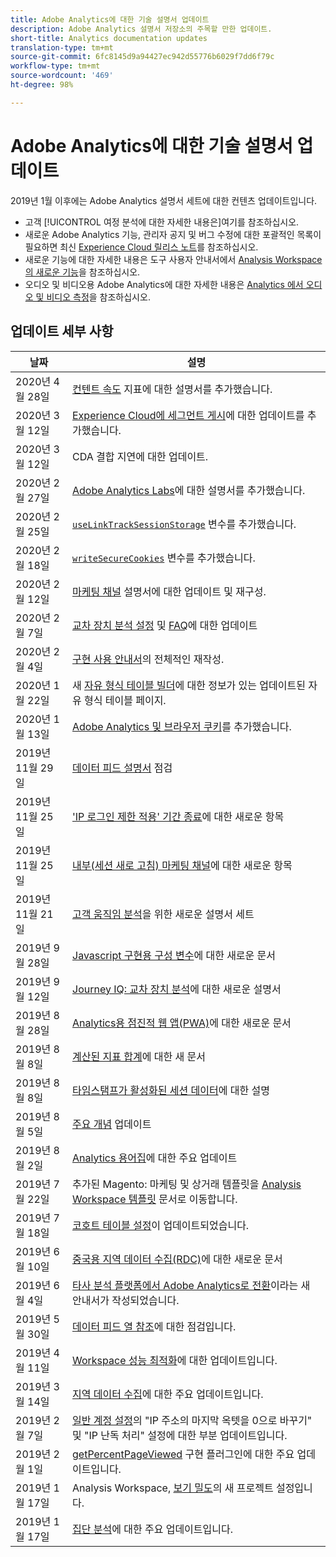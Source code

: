 ```yaml
---
title: Adobe Analytics에 대한 기술 설명서 업데이트
description: Adobe Analytics 설명서 저장소의 주목할 만한 업데이트.
short-title: Analytics documentation updates
translation-type: tm+mt
source-git-commit: 6fc8145d9a94427ec942d55776b6029f7dd6f79c
workflow-type: tm+mt
source-wordcount: '469'
ht-degree: 98%

---
```



# Adobe Analytics에 대한 기술 설명서 업데이트

2019년 1월 이후에는 Adobe Analytics 설명서 세트에 대한 컨텐츠 업데이트입니다.

* 고객 [!UICONTROL 여정 분석에 대한 자세한 내용은]여기를 [](https://docs.adobe.com/content/help/ko-KR/analytics-platform/using/cja-landing.html)참조하십시오.
* 새로운 Adobe Analytics 기능, 관리자 공지 및 버그 수정에 대한 포괄적인 목록이 필요하면 최신 [Experience Cloud 릴리스 노트](https://docs.adobe.com/content/help/ko-KR/release-notes/experience-cloud/current.html)를 참조하십시오.
* 새로운 기능에 대한 자세한 내용은 도구 사용자 안내서에서 [Analysis Workspace의 새로운 기능](/help/analyze/analysis-workspace/new-features-in-analysis-workspace.md)을 참조하십시오.
* 오디오 및 비디오용 Adobe Analytics에 대한 자세한 내용은 [Analytics 에서 오디오 및 비디오 측정](https://docs.adobe.com/content/help/ko-KR/media-analytics/using/media-overview.html)을 참조하십시오.

## 업데이트 세부 사항

| 날짜 | 설명 |
|---|---|
| 2020년 4월 28일 | [컨텐트 속도](/help/components/metrics/content-velocity.md) 지표에 대한 설명서를 추가했습니다. |
| 2020년 3월 12일 | [Experience Cloud에 세그먼트 게시](/help/components/c-segmentation/c-segmentation-workflow/seg-publish.md)에 대한 업데이트를 추가했습니다. |
| 2020년 3월 12일 | CDA 결합 지연에 대한 업데이트. |
| 2020년 2월 27일 | [Adobe Analytics Labs](https://docs.adobe.com/content/help/ko-KR/analytics/analyze/tech-previews/overview.html)에 대한 설명서를 추가했습니다. |
| 2020년 2월 25일 | [`useLinkTrackSessionStorage`](/help/implement/vars/config-vars/uselinktracksessionstorage.md) 변수를 추가했습니다. |
| 2020년 2월 18일 | [`writeSecureCookies`](/help/implement/vars/config-vars/writesecurecookies.md) 변수를 추가했습니다. |
| 2020년 2월 12일 | [마케팅 채널](/help/components/c-marketing-channels/c-getting-started-mchannel.md) 설명서에 대한 업데이트 및 재구성. |
| 2020년 2월 7일 | [교차 장치 분석 설정](../components/cda/cda-setup.md) 및 [FAQ](../components/cda/cda-faq.md)에 대한 업데이트 |
| 2020년 2월 4일 | [구현 사용 안내서](../implement/home.md)의 전체적인 재작성. |
| 2020년 1월 22일 | 새 [자유 형식 테이블 빌더](/help/analyze/analysis-workspace/visualizations/freeform-table.md)에 대한 정보가 있는 업데이트된 자유 형식 테이블 페이지. |
| 2020년 1월 13일 | [Adobe Analytics 및 브라우저 쿠키](../technotes/cookies.md)를 추가했습니다. |
| 2019년 11월 29일 | [데이터 피드 설명서](/help/export/analytics-data-feed/data-feed-overview.md) 점검 |
| 2019년 11월 25일 | [&#39;IP 로그인 제한 적용&#39; 기간 종료](https://docs.adobe.com/content/help/ko-KR/analytics/admin/company-settings/login-restrictions-eol.html)에 대한 새로운 항목 |
| 2019년 11월 25일 | [내부(세션 새로 고침) 마케팅 채널](https://docs.adobe.com/content/help/ko-KR/analytics/components/marketing-channels/session-refresh.html)에 대한 새로운 항목 |
| 2019년 11월 21일 | [고객 움직임 분석](https://docs.adobe.com/content/help/ko-KR/analytics-platform/using/cja-landing.html)을 위한 새로운 설명서 세트 |
| 2019년 9월 28일 | [Javascript 구현용 구성 변수](https://docs.adobe.com/content/help/ko-KR/analytics/implementation/javascript-implementation/variables-analytics-reporting/configuration-variables.html)에 대한 새로운 문서 |
| 2019년 9월 12일 | [Journey IQ: 교차 장치 분석](https://docs.adobe.com/content/help/ko-KR/analytics/components/cda/cda-home.html)에 대한 새로운 설명서 |
| 2019년 8월 28일 | [Analytics용 점진적 웹 앱(PWA)](https://docs.adobe.com/content/help/ko-KR/analytics/analyze/pwa/pwa.html)에 대한 새로운 문서 |
| 2019년 8월 8일 | [계산된 지표 합계](/help/components/c-calcmetrics/cm-totals.md)에 대한 새 문서 |
| 2019년 8월 8일 | [타임스탬프가 활성화된 세션 데이터](/help/admin/admin/timestamp-optional.md)에 대한 설명 |
| 2019년 8월 5일 | [주요 개념](/help/analyze/reports-analytics/key-concepts.md) 업데이트 |
| 2019년 8월 2일 | [Analytics 용어집](/help/technotes/terms.md)에 대한 주요 업데이트 |
| 2019년 7월 22일 | 추가된 Magento: 마케팅 및 상거래 템플릿을 [Analysis Workspace 템플릿](/help/analyze/analysis-workspace/build-workspace-project/starter-projects.md) 문서로 이동합니다. |
| 2019년 7월 18일 | [코호트 테이블 설정](/help/analyze/analysis-workspace/visualizations/cohort-table/t-cohort.md)이 업데이트되었습니다. |
| 2019년 6월 10일 | [중국용 지역 데이터 수집(RDC)](https://docs.adobe.com/content/help/ko-KR/analytics/technotes/rdc/rdc-china.html)에 대한 새로운 문서 |
| 2019년 6월 4일 | [타사 분석 플랫폼에서 Adobe Analytics로 전환](/help/technotes/ga-to-aa/home.md)이라는 새 안내서가 작성되었습니다. |
| 2019년 5월 30일 | [데이터 피드 열 참조](/help/export/analytics-data-feed/c-df-contents/datafeeds-reference.md)에 대한 점검입니다. |
| 2019년 4월 11일 | [Workspace 성능 최적화](/help/analyze/analysis-workspace/workspace-faq/optimizing-performance.md)에 대한 업데이트입니다. |
| 2019년 3월 14일 | [지역 데이터 수집](/help/technotes/rdc/regional-data-collection.md)에 대한 주요 업데이트입니다. |
| 2019년 2월 7일 | [일반 계정 설정](/help/admin/admin/general-acct-settings-admin.md)의 &quot;IP 주소의 마지막 옥텟을 0으로 바꾸기&quot; 및 &quot;IP 난독 처리&quot; 설정에 대한 부분 업데이트입니다. |
| 2019년 2월 1일 | [getPercentPageViewed](../implement/vars/plugins/getpercentpageviewed.md) 구현 플러그인에 대한 주요 업데이트입니다. |
| 2019년 1월 17일 | Analysis Workspace, [보기 밀도](/help/analyze/analysis-workspace/build-workspace-project/view-density.md)의 새 프로젝트 설정입니다. |
| 2019년 1월 17일 | [집단 분석](/help/analyze/analysis-workspace/visualizations/cohort-table/cohort-analysis.md)에 대한 주요 업데이트입니다. |

